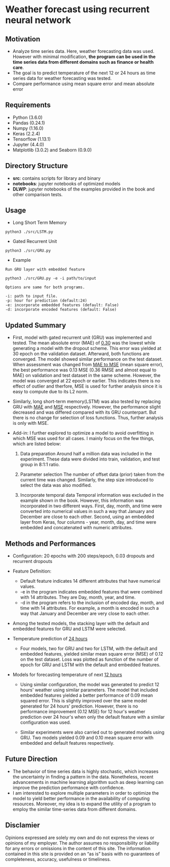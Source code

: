 # Weather forecast using recurrent neural network

## **Motivation**
* Analyze time series data. Here, weather forecasting data was used. However 
  with minimal modification, __the program can be used in the time series data from 
  different domains such as finance or health care__.
* The goal is to predict temperature of the next 12 or 24 hours
  as time series data for weather forecasting was tested. 
* Compare performance using mean square error and mean absolute error 

## **Requirements** 
* Python (3.6.0)
* Pandas (0.24.1)
* Numpy (1.16.0)
* Keras (2.2.4) 
* Tensorflow (1.13.1)
* Jupyter (4.4.0)
* Matplotlib (3.0.2) and Seaborn (0.9.0)

## **Directory Structure**
- __src__: contains scripts for library and binary
- __notebooks__: jupyter notebooks of optimized models 
- __DLWP__: jupyter notebooks of the examples provided in the book and other
  comparison tests. 

## **Usage** 

* Long Short Term Memory 
```
python3 ./src/LSTM.py 
```

* Gated Recurrent Unit 
```
python3 ./src/GRU.py 
```

* Example
```
Run GRU layer with embedded feature

python3 ./src/GRU.py -e -i path/to/input  

Options are same for both programs.

-i: path to input file.
-p: hour for prediction (default:24) 
-e: incorporate embedded features (default: False)
-d: incorporate encoded features (default: False)  
```

## **Updated Summary**

* First, model with gated recurrent unit (GRU) was implemented and tested. 
 The mean absolute error (MAE) of [0.30](https://bit.ly/2kqrO4K) was the lowest while generating 
 a model with the dropout scheme. This error was yielded at 30 epoch on the validation dataset.
 Afterward, both functions are converged. The model showed similar performance on the test dataset.
 When assessment was changed from [MAE to MSE](https://bit.ly/2kfketZ) (mean square error), 
 the best performance was 0.13 MSE (0.36 RMSE and almost equal to MAE) on validation and test dataset in the same scheme. 
 However, the model was converged at 22 epoch or earlier. This indicates there
 is no effect of outlier and therfore, MSE is used for further analysis since it is easy to compute due to its L2 norm.

* Similarly, long short-term memory(LSTM) was also tested by replacing GRU with [MAE](https://bit.ly/2lUMEd8) 
  and [MSE](https://bit.ly/2jTdaTq) respectively. However, the performance slight decreased and 
  was differed compared with its GRU counterpart. But there is no change 
  for selection of loss functions. Thus, further analysis is only with MSE.

* Add-in:
 I further explored to optimize a model to avoid overfitting in which MSE was used for all cases. 
 I mainly focus on the few things, which are listed below:
   1. Data preparation
     Around half a million data was included in the experiment. These data were divided into train, 
     validation, and test group in 8:1:1 ratio.

   2. Parameter selection
     The number of offset data (prior) taken from the current time was changed. 
     Similarly, the step size introduced to select the data was also modified.

   3. Incorporate temporal data
     Temporal information was excluded in the example shown in the book. 
     However, this information was incorporated in two different ways. 
     First, day, month, and time were converted into numerical values in such a way that January and December 
     are close to each other. Second, using an embedded layer from Keras, four columns - year, month, day, 
     and time were embedded and concatenated with numeric attributes.

## **Methods and Performances**
  - Configuration: 20 epochs with 200 steps/epoch, 0.03 dropouts and recurrent dropouts
  - Feature Definition:
    * Default feature indicates 14 different attributes that have numerical values.
    * -e in the program indicates embedded features that were combined with 14 attributes.
     They are Day, month, year, and time.
    * -d in the program refers to the inclusion of encoded day, month, and time with 14 attributes. 
      For example, a month is encoded in such a way that January and December are very close to each other.
  - Among the tested models, the stacking layer with the default and embedded features for GRU and LSTM were selected.
  - Temperature prediction of [24 hours](https://github.com/exchhattu/TimeseriesWeatherForecast-RNN-GRU-LSTM/blob/master/notebooks/OptimizedModel_default.ipynb) 
    * Four models, two for GRU and two for LSTM, with the default and embedded features, 
      yielded similar mean square error (MSE) of 0.12 on the test dataset. 
      Loss was plotted as function of the number of epoch for GRU and LSTM with the default and embedded features.

  - Models for forecasting temperature of next [12 hours](https://github.com/exchhattu/TimeseriesWeatherForecast-RNN-GRU-LSTM/blob/master/notebooks/OptimizedModel_12hrs.ipynb) 
    * Using similar configuration, the model was generated to predict 12 hours' weather using similar 
      parameters. The model that included embedded features yielded a better performance of 0.09 
      mean squared error. This is slightly improved over the same model generated for 24 hours'
     prediction. However, there is no performance improvement (0.12 MSE) for 12 hour's weather prediction 
     over 24 hour's when only the default feature with a similar configuration was used.

    * Similar experiments were also carried out to generated models using GRU. Two models yielded 0.09 
      and 0.10 mean square error with embedded and default features respectively.

## **Future Direction**
  - The behavior of time series data is highly stochastic, which increases the uncertainty in finding 
    a pattern in the data. Nonetheless, recent advancements in machine learning algorithm such as deep 
    learning can improve the prediction performance with confidence.
  - I am interested to explore multiple parameters in order to optimize the model 
    to yield better performance in the availability of computing resources. Moreover, my idea is to 
    expand the utility of a program to employ the similar time-series data from different domains.

## Disclamier
Opinions expressed are solely my own and do not express the views or opinions of my employer. 
The author assumes no responsibility or liability for any errors or omissions in the content of this site. 
The information contained in this site is provided on an “as is” basis with no guarantees of completeness, 
accuracy, usefulness or timeliness.
